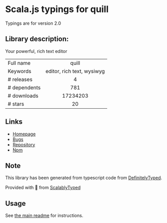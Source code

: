 
# Scala.js typings for quill

Typings are for version 2.0

## Library description:
Your powerful, rich text editor

|                    |                 |
| ------------------ | :-------------: |
| Full name          | quill |
| Keywords           | editor, rich text, wysiwyg |
| # releases         | 4 |
| # dependents       | 781 |
| # downloads        | 17234203 |
| # stars            | 20 |

## Links
- [Homepage](http://quilljs.com)
- [Bugs](https://github.com/quilljs/quill/issues)
- [Repository](https://github.com/quilljs/quill)
- [Npm](https://www.npmjs.com/package/quill)
    


## Note
This library has been generated from typescript code from [DefinitelyTyped](https://definitelytyped.org).

Provided with :purple_heart: from [ScalablyTyped](https://github.com/oyvindberg/ScalablyTyped)

## Usage
See [the main readme](../../readme.md) for instructions.


